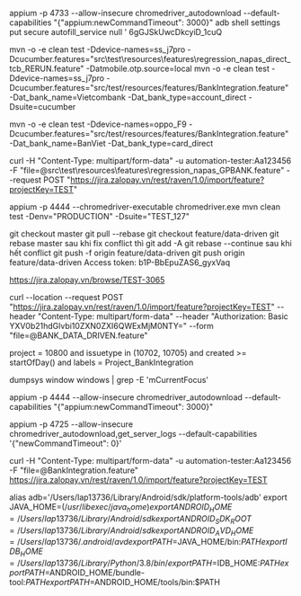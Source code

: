 appium -p 4733 --allow-insecure chromedriver_autodownload --default-capabilities "{\"appium:newCommandTimeout\": 3000}"
adb shell settings put secure autofill_service null
'
6gGJSkUwcDkcyiD_1cuQ

mvn -o -e clean test -Ddevice-names=ss_j7pro -Dcucumber.features="src\test\resources\features\regression_napas_direct_tcb_RERUN.feature" -Datmobile.otp.source=local
mvn -o -e clean test -Ddevice-names=ss_j7pro -Dcucumber.features="src/test/resources/features/BankIntegration.feature" -Dat_bank_name=Vietcombank -Dat_bank_type=account_direct -Dsuite=cucumber

mvn -o -e clean test -Ddevice-names=oppo_F9 -Dcucumber.features="src/test/resources/features/BankIntegration.feature" -Dat_bank_name=BanViet -Dat_bank_type=card_direct

curl -H "Content-Type: multipart/form-data" -u automation-tester:Aa123456 -F "file=@src\test\resources\features\regression_napas_GPBANK.feature" --request POST "https://jira.zalopay.vn/rest/raven/1.0/import/feature?projectKey=TEST"

appium -p 4444 --chromedriver-executable chromedriver.exe
mvn clean test  -Denv="PRODUCTION" -Dsuite="TEST_127"

git checkout master
git pull --rebase
git checkout feature/data-driven
git rebase master
sau khi fix conflict thì
git add -A
git rebase --continue
sau khi hết conflict
git push -f origin feature/data-driven
git push origin feature/data-driven
Access token: b1P-BbEpuZAS6_gyxVaq

https://jira.zalopay.vn/browse/TEST-3065

curl --location --request POST "https://jira.zalopay.vn/rest/raven/1.0/import/feature?projectKey=TEST" --header "Content-Type: multipart/form-data" --header "Authorization: Basic YXV0b21hdGlvbi10ZXN0ZXI6QWExMjM0NTY=" --form "file=@BANK_DATA_DRIVEN.feature"

project = 10800 and issuetype in (10702, 10705) and created >= startOfDay() and labels = Project_BankIntegration

dumpsys window windows | grep -E 'mCurrentFocus'

appium -p 4444 --allow-insecure chromedriver_autodownload --default-capabilities "{\"appium:newCommandTimeout\": 3000}"

appium -p 4725 --allow-insecure chromedriver_autodownload,get_server_logs --default-capabilities '{"newCommandTimeout": 0}'

curl -H "Content-Type: multipart/form-data" -u automation-tester:Aa123456 -F "file=@BankIntegration.feature" https://jira.zalopay.vn/rest/raven/1.0/import/feature?projectKey=TEST


alias adb='/Users/lap13736/Library/Android/sdk/platform-tools/adb'
export JAVA_HOME=$(/usr/libexec/java_home)
export ANDROID_HOME=/Users/lap13736/Library/Android/sdk
export ANDROID_SDK_ROOT=/Users/lap13736/Library/Android/sdk
export ANDROID_AVD_HOME=/Users/lap13736/.android/avd
export PATH=$JAVA_HOME/bin:$PATH
export IDB_HOME=/Users/lap13736/Library/Python/3.8/bin/
export PATH=$IDB_HOME:$PATH
export PATH=$ANDROID_HOME/bundle-tool:$PATH
export PATH=$ANDROID_HOME/tools/bin:$PATH







			
